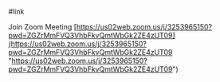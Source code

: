 #link

Join Zoom Meeting
[https://us02web.zoom.us/j/3253965150?pwd=ZGZrMmFVQ3VhbFkvQmtWbGk2ZE4zUT09](https://us02web.zoom.us/j/3253965150?pwd=ZGZrMmFVQ3VhbFkvQmtWbGk2ZE4zUT09 "https://us02web.zoom.us/j/3253965150?pwd=ZGZrMmFVQ3VhbFkvQmtWbGk2ZE4zUT09")
